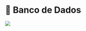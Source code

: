 # 📖 Banco de Dados



<img src='https://img.shields.io/badge/Microsoft_SQL_Server-CC2927?style=for-the-badge&logo=microsoft-sql-server&logoColor=white'>
